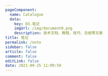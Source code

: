 ```yaml
---
pageComponent: 
  name: Catalogue
  data: 
    key: 03.笔记
    imgUrl: /img/document0.png
    description: 技术文档、教程、技巧、总结等文章
title: 笔记
permalink: /note
sidebar: false
article: false
comment: false
editLink: false
date: 2021-09-25 11:09:59
---
```

